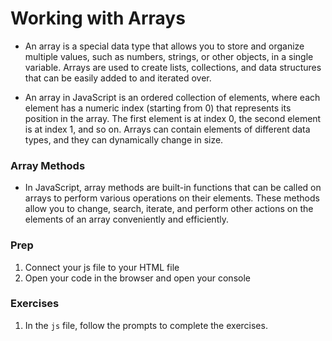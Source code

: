 # Working with Arrays

- An array is a special data type that allows you to store and organize multiple values, such as numbers, strings, or other objects, in a single variable. Arrays are used to create lists, collections, and data structures that can be easily added to and iterated over.

- An array in JavaScript is an ordered collection of elements, where each element has a numeric index (starting from 0) that represents its position in the array. The first element is at index 0, the second element is at index 1, and so on. Arrays can contain elements of different data types, and they can dynamically change in size.

### Array Methods

- In JavaScript, array methods are built-in functions that can be called on arrays to perform various operations on their elements. These methods allow you to change, search, iterate, and perform other actions on the elements of an array conveniently and efficiently.

### Prep

1. Connect your js file to your HTML file
2. Open your code in the browser and open your console

### Exercises

1. In the `js` file, follow the prompts to complete the exercises.
